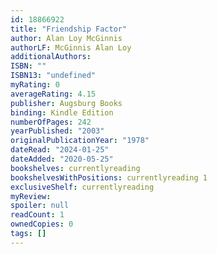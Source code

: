 ```yaml
---
id: 18866922
title: "Friendship Factor"
author: Alan Loy McGinnis
authorLF: McGinnis Alan Loy
additionalAuthors: 
ISBN: ""
ISBN13: "undefined"
myRating: 0
averageRating: 4.15
publisher: Augsburg Books
binding: Kindle Edition
numberOfPages: 242
yearPublished: "2003"
originalPublicationYear: "1978"
dateRead: "2024-01-25"
dateAdded: "2020-05-25"
bookshelves: currentlyreading
bookshelvesWithPositions: currentlyreading 1
exclusiveShelf: currentlyreading
myReview: 
spoiler: null
readCount: 1
ownedCopies: 0
tags: []
---
```


